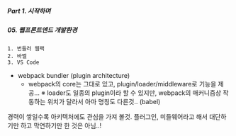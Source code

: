 ##### Part 1. 시작하며

##### 05. 웹프론트엔드 개발환경

```
1. 번들러 웹팩
2. 바벨
3. VS Code
```

- webpack bundler (plugin architecture)
  - webpack의 core는 그대로 있고, plugin/loader/middleware로 기능을 제공...
    ※ loader도 일종의 plugin이라 할 수 있지만, webpack의 매커니즘상 작동하는 위치가 달라서 아마 명칭도 다른것.. (babel)

경력이 쌓일수록 아키텍처에도 관심을 가져 볼것. 플러그인, 미들웨어라고 해서 대단하기만 하고 막연하기만 한 것은 아님..!
